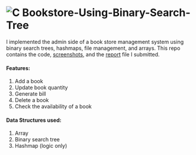 # ![C](https://img.shields.io/badge/c-%2300599C.svg?style=for-the-badge&logo=c&logoColor=white) Bookstore-Using-Binary-Search-Tree 

I implemented the admin side of a book store management system using binary search trees, hashmaps, file management, and arrays. This repo contains the code, [screenshots](/screenshots), and the [report](/report.pdf) file I submitted.

#### Features:
1. Add a book
2. Update book quantity
3. Generate bill
4. Delete a book
5. Check the availability of a book

#### Data Structures used:
1. Array 
2. Binary search tree
3. Hashmap (logic only)
